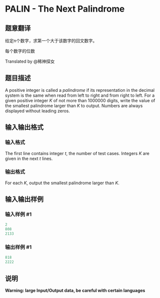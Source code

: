 # PALIN - The Next Palindrome

## 题意翻译

给定n个数字，求第一个大于该数字的回文数字。

每个数字的位数

Translated by @稀神探女

## 题目描述

A positive integer is called a _palindrome_ if its representation in the decimal system is the same when read from left to right and from right to left. For a given positive integer _K_ of not more than 1000000 digits, write the value of the smallest palindrome larger than _K_ to output. Numbers are always displayed without leading zeros.

## 输入输出格式

### 输入格式

The first line contains integer _t_, the number of test cases. Integers _K_ are given in the next _t_ lines.

### 输出格式

For each _K_, output the smallest palindrome larger than _K_.

## 输入输出样例

### 输入样例 #1

```cpp
2
808
2133
```


### 输出样例 #1

```cpp
818
2222
```


## 说明

**Warning: large Input/Output data, be careful with certain languages**

